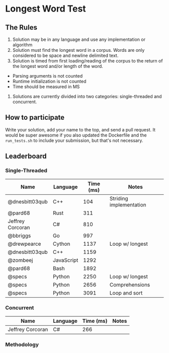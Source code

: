 # Longest Word Test

## The Rules

1. Solution may be in any language and use any implementation or algorithm
1. Solution must find the longest word in a corpus. Words are only considered to be space and newline delimited text.
1. Solution is timed from first loading/reading of the corpus to the return of the longest word and/or length of the word.
  - Parsing arguments is not counted
  - Runtime initialization is not counted
  - Time should be measured in MS
1. Solutions are currently divided into two categories: single-threaded and concurrent.

## How to participate

Write your solution, add your name to the top, and send a pull request. It would be super awesome if you also updated the Dockerfile and the `run_tests.sh` to include your submission, but that's not necessary.

## Leaderboard

### Single-Threaded

| Name             | Language   | Time (ms) | Notes                   |
|------------------|------------|-----------|-------------------------|
| @dnesbitt03qub   | C++        | 104       | Striding implementation | 
| @pard68          | Rust       | 311       |                         |
| Jeffrey Corcoran | C#         | 810       |                         |
| @bbriggs         | Go         | 997       |                         |
| @drewpearce      | Cython     | 1137      | Loop w/ longest         |
| @dnesbitt03qub   | C++        | 1159      |                         |
| @zombeej         | JavaScript | 1292      |                         |
| @pard68          | Bash       | 1892      |                         |
| @specs           | Python     | 2250      | Loop w/ longest         |
| @specs           | Python     | 2656      | Comprehensions          |
| @specs           | Python     | 3091      | Loop and sort           |


### Concurrent
| Name             | Language   | Time (ms) | Notes                   |
|------------------|------------|-----------|-------------------------|
| Jeffrey Corcoran | C#         | 266       |                         | 


### Methodology
